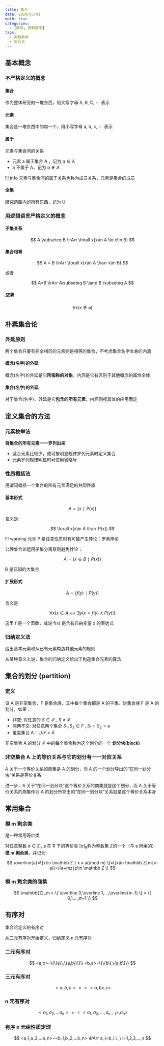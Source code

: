 ```yaml
---
title: 集合
date: 2024/03/01
math: true
categories:
  - [数学, 离散数学]
tags:
  - 离散数学
  - 集合论
---
```


## 基本概念

### 不严格定义的概念

#### 集合

作为整体研究的一堆东西，用大写字母 A, B, C, ⋯ 表示

#### 元素

集合这一堆东西中的每一个，用小写字母 a, b, c, ⋯ 表示

#### 属于

元素与集合间的关系

- 元素 a 属于集合 A ，记为 $a\in A$
- a 不属于 A，记为 $a\notin A$

!!! info 
    元素与集合间的属于关系也称为成员关系，元素是集合的成员

#### 全集

研究范围内的所有东西，记为 U

### 用逻辑语言严格定义的概念

#### 子集关系

$$
A \subseteq B \lrArr \forall x(x\in A \to x\in B)
$$

#### 集合相等

$$
A = B \lrArr \forall x(x\in A \lrarr x\in B)
$$

或者

$$
A=B \lrArr A\subseteq B \land B \subseteq A
$$

##### 空集

$$
\forall x(x\notin \varnothing)
$$

## 朴素集合论

### 外延原则

两个集合只要有完全相同的元素则是相等的集合，不考虑集合名字本身的内涵

#### 概念(名字)的外延

概念(名字)的外延是它**所指称的对象**，内涵是它有区别于其他概念的属性全体

#### 集合(名字)的外延

对于集合(名字)，外延是它**包含的所有元素**，内涵则视具体的应用而定

## 定义集合的方法

### 元素枚举法

**将集合的所有元素一一罗列出来**

- 适合元素比较少，或可按明显规律罗列元素时定义集合
- 元素罗列规律明显时可使用省略号

### 性质概括法

用谓词概括一个集合的所有元素满足的共同性质

#### 基本形式

$$
A = \{x∣P(x)\}
$$

含义是:

$$
\forall x(x\in A \lrarr P(x))
$$

!!! warning
    允许 P 是任意性质时有可能产生悖论：罗素悖论

公理集合论运用子集分离原则避免悖论：

$$
A=\{x\in B∣P(x)\}
$$

B 是已知的大集合

#### 扩展形式

$$
A=\{f(y)∣P(y)\}
$$

含义是

$$
\forall x(x\in A↔∃y(x=f(y)∧P(y)))
$$

这里 f 是一个函数，或说 f(x) 是含有自由变量 x 的表达式

### 归纳定义法

给出基本元素和从已有元素构造其他元素的规则

从某种意义上说，集合的归纳定义给出了构造集合元素的算法

## 集合的划分 (partition)

### 定义

设 A 是非空集合，F 是集合族，其中每个集合都是 A 的子集。说集合族 F 是 A 的划分，如果：

- 非空: 对任意的 $S\in \mathcal{F}$ , $S\neq\mathcal{F}$
- 两两不交: 对任意两个集合 $S_1, S_2\in F$ , $S_1\cap S_2=\varnothing$
- 覆盖集合 A：$\cup \mathcal{F}= A$

非空集合 A 的划分 $\mathcal{F}$ 中的每个集合称为这个划分的一个 **划分块(block)**

### 非空集合 A 上的等价关系与它的划分有一一对应关系

A 关于一个等价关系的商集是 A 的划分，而 A 的一个划分导出的“在同一划分块”关系是等价关系

进一步，A 关于“在同一划分块”这个等价关系的商集就是这个划分，而 A 关于等价关系的商集作为 A 的划分所导出的“在同一划分块”关系就是这个等价关系本身

## 常用集合

### 模 m 剩余类

是一种常用等价类

对任意整数 $a\in \mathbb{Z}$ , a 在 R 下的等价类 $[a]_R$称为整数集 $\mathbb Z$的一个（与 a 同余的）**模 m 剩余类**，并记为:

$$
\overline{a}=\{x\in \mathbb Z ∣ x ≡ a(\mod m) \}=\{x\in \mathbb Z∣m∣x-a\}=\{a+mz∣z\in \mathbb Z \}
$$

### 模 m 剩余类的商集

$$
\mathbb{Z}_m = \{ \overline 0,\overline 1,...,\overline{m-1} \} = \{ 0,1,...,m-1 \}
$$

## 有序对

集合论定义的有序对

从二元有序对开始定义，归纳定义 n 元有序对

### 二元有序对

$$
<a,b>=\{\{a\},\{a,b\}\}\\
<b,a>=\{\{b\},\{a,b\}\}
$$

### 三元有序对

$$
<a,b,c>=<<a,b>,c>
$$

### n 元有序对

$$
<a_1,a_2,...a_n>=<<a_1,a_2,...,a_{n-1}>,a_n>
$$

### 有序 n 元组性质定理

$$
<a_1,a_2,...a_n>=<b_1,b_2,...b_n> \lrArr a_i=b_i \ ,\ i=1,2,3,...,n
$$
